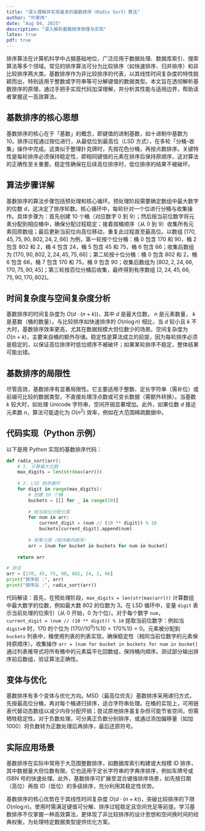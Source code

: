 ```yaml
---
title: "深入理解并实现基本的基数排序（Radix Sort）算法"
author: "叶家炜"
date: "Aug 04, 2025"
description: "深入解析基数排序原理与实现"
latex: true
pdf: true
---
```


排序算法在计算机科学中占据基础地位，广泛应用于数据处理、数据库索引、搜索算法等多个领域。常见的排序算法可分为比较排序（如快速排序、归并排序）和非比较排序两大类。基数排序作为非比较排序的代表，以其线性时间复杂度的特性脱颖而出，特别适用于整数或字符串等可分解键值的数据类型。本文旨在透彻解析基数排序的原理，通过手把手实现代码加深理解，并分析其性能与适用边界，帮助读者掌握这一高效算法。

## 基数排序的核心思想  
基数排序的核心在于「基数」的概念，即键值的进制基数，如十进制中基数为 10。排序过程通过按位进行，从最低位到最高位（LSD 方式），在多轮「分桶-收集」操作中完成。这类似于整理扑克牌时，先按花色分桶，再按点数排序。关键特性是每轮排序必须保持稳定性，即相同键值的元素在排序后保持原顺序，这对算法的正确性至关重要。稳定性确保在后续高位排序时，低位排序的结果不被破坏。

## 算法步骤详解  
基数排序的算法步骤包括预处理和核心循环。预处理阶段需要确定数组中最大数字的位数 $d$，这决定了排序轮数。核心循环中，每轮针对一个位进行分桶与收集操作。具体步骤为：首先创建 10 个桶（对应数字 0 到 9）；然后按当前位数字将元素分配到相应桶中，确保分配过程稳定；接着按桶顺序（从 0 到 9）收集所有元素回原数组；最后更新当前位向高位移动，重复此过程直至最高位。以数组 $[170, 45, 75, 90, 802, 24, 2, 66]$ 为例，第一轮按个位分桶：桶 0 包含 170 和 90，桶 2 包含 802 和 2，桶 4 包含 24，桶 5 包含 45 和 75，桶 6 包含 66；收集后数组为 $[170, 90, 802, 2, 24, 45, 75, 66]$；第二轮按十位分桶：桶 0 包含 802 和 2，桶 6 包含 66，桶 7 包含 170 和 75，桶 9 包含 90；收集后数组为 $[802, 2, 24, 66, 170, 75, 90, 45]$；第三轮按百位分桶后收集，最终得到有序数组 $[2, 24, 45, 66, 75, 90, 170, 802]$。

## 时间复杂度与空间复杂度分析  
基数排序的时间复杂度为 $O(d \cdot (n + k))$，其中 $d$ 是最大位数， $n$ 是元素数量， $k$ 是基数（桶的数量）。与比较排序如快速排序的 $O(n \log n)$ 相比，当 $d$ 较小且 $k$ 不大时，基数排序效率更高，尤其在数据规模大但位数少的场景。空间复杂度为 $O(n + k)$，主要来自桶的额外存储。稳定性是算法成立的前提，因为每轮排序必须是稳定的，以保证高位排序时低位顺序不被破坏；如果某轮排序不稳定，整体结果可能出错。

## 基数排序的局限性  
尽管高效，基数排序有显著局限性。它主要适用于整数、定长字符串（需补位）或前缀可比较的数据类型，不直接处理浮点数或可变长数据（需额外转换）。当基数 $k$ 较大时，如处理 Unicode 字符串，空间开销显著增加。此外，如果位数 $d$ 接近元素数 $n$，算法可能退化为 $O(n^2)$ 效率，例如在大范围稀疏数据中。

## 代码实现（Python 示例）  
以下是用 Python 实现的基数排序代码：  
```python
def radix_sort(arr):
    # 1. 计算最大位数
    max_digits = len(str(max(arr)))
    
    # 2. LSD 排序循环
    for digit in range(max_digits):
        # 创建 10 个桶
        buckets = [[] for _ in range(10)]
        
        # 按当前位分配元素
        for num in arr:
            current_digit = (num // (10 ** digit)) % 10
            buckets[current_digit].append(num)
        
        # 收集元素（保持桶内顺序）
        arr = [num for bucket in buckets for num in bucket]
    
    return arr

# 测试
arr = [170, 45, 75, 90, 802, 24, 2, 66]
print("排序前 :", arr)
print("排序后 :", radix_sort(arr))
```  
代码解读：首先，在预处理阶段，`max_digits = len(str(max(arr)))` 计算数组中最大数字的位数，例如最大数 802 的位数为 3。在 LSD 循环中，变量 `digit` 表示当前处理的位索引（从 0 开始，0 为个位）。对于每个数字 `num`，`current_digit = (num // (10 ** digit)) % 10` 提取当前位数字：例如当 `digit=0` 时，170 的个位为 $(170 // 10^0) \% 10 = 170 \% 10 = 0$。元素被分配到 `buckets` 列表中，桶使用列表的列表实现，确保稳定性（相同当前位数字的元素保持原顺序）。收集操作 `arr = [num for bucket in buckets for num in bucket]` 通过列表推导式将所有桶中的元素扁平化回数组，保持桶内顺序。测试部分输出排序前后数组，验证算法正确性。

## 变体与优化  
基数排序有多个变体与优化方向。MSD（最高位优先）基数排序采用递归方式，先按最高位分桶，再对每个桶递归排序，适合字符串处理。在桶的实现上，可用链表代替动态数组以减少内存分配开销；尝试原地排序虽复杂但可能节省空间，但需牺牲稳定性。对于负数处理，可分离正负数分别排序，或通过添加偏移量（如加 1000）将负数转为正数处理后再排序，最后还原符号。

## 实际应用场景  
基数排序在实际中常用于大范围整数排序，如数据库索引构建或大规模 ID 排序，其中数据量大但位数有限。它也适用于定长字符串的字典序排序，例如车牌号或 ISBN 号的快速处理。此外，基数排序可扩展至混合键值排序场景，如先按日期（高位）再按 ID（低位）的多级排序，充分利用其稳定性优势。

基数排序的核心优势在于其线性时间复杂度 $O(d \cdot (n + k))$，突破比较排序的下限 $O(n \log n)$。使用时需满足键值可分解、排序过程稳定且空间充足等前提。学习基数排序不仅掌握一种高效算法，更体现了非比较排序的设计思想和空间换时间的经典权衡，为处理特定数据类型提供优化方案。

